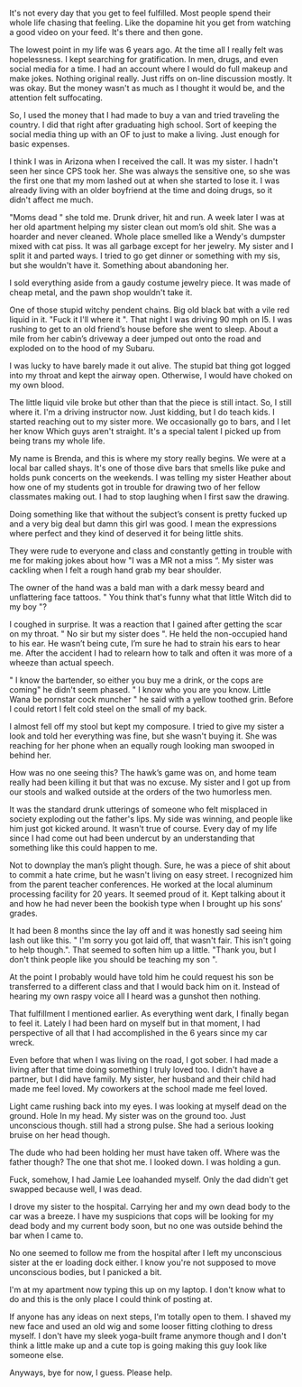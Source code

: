 It's not every day that you get to feel fulfilled. Most people spend their whole life chasing that feeling. Like the dopamine hit you get from watching a good video on your feed. It's there and then gone.

The lowest point in my life was 6 years ago. At the time all I really felt was hopelessness. I kept searching for gratification. In men, drugs, and even social media for a time. I had an account where I would do full makeup and make jokes. Nothing original really. Just riffs on on-line discussion mostly. It was okay. But the money wasn't as much as I thought it would be, and the attention felt suffocating.

So, I used the money that I had made to buy a van and tried traveling the country. I did that right after graduating high school. Sort of keeping the social media thing up with an OF to just to make a living. Just enough for basic expenses.

I think I was in Arizona when I received the call. It was my sister. I hadn't seen her since CPS took her. She was always the sensitive one, so she was the first one that my mom lashed out at when she started to lose it. I was already living with an older boyfriend at the time and doing drugs, so it didn't affect me much.

"Moms dead " she told me. Drunk driver, hit and run. A week later I was at her old apartment helping my sister clean out mom’s old shit. She was a hoarder and never cleaned. Whole place smelled like a Wendy's dumpster mixed with cat piss. It was all garbage except for her jewelry. My sister and I split it and parted ways. I tried to go get dinner or something with my sis, but she wouldn't have it. Something about abandoning her.

I sold everything aside from a gaudy costume jewelry piece. It was made of cheap metal, and the pawn shop wouldn't take it.

One of those stupid witchy pendent chains. Big old black bat with a vile red liquid in it. "Fuck it I'll where it ". That night I was driving 90 mph on I5. I was rushing to get to an old friend’s house before she went to sleep. About a mile from her cabin’s driveway a deer jumped out onto the road and exploded on to the hood of my Subaru.

I was lucky to have barely made it out alive. The stupid bat thing got logged into my throat and kept the airway open. Otherwise, I would have choked on my own blood.

The little liquid vile broke but other than that the piece is still intact. So, I still where it. I'm a driving instructor now. Just kidding, but I do teach kids. I started reaching out to my sister more. We occasionally go to bars, and I let her know Which guys aren't straight. It's a special talent I picked up from being trans my whole life.

My name is Brenda, and this is where my story really begins. We were at a local bar called shays. It's one of those dive bars that smells like puke and holds punk concerts on the weekends. I was telling my sister Heather about how one of my students got in trouble for drawing two of her fellow classmates making out. I had to stop laughing when I first saw the drawing.

Doing something like that without the subject’s consent is pretty fucked up and a very big deal but damn this girl was good. I mean the expressions where perfect and they kind of deserved it for being little shits.

They were rude to everyone and class and constantly getting in trouble with me for making jokes about how "I was a MR not a miss “. My sister was cackling when I felt a rough hand grab my bear shoulder.

The owner of the hand was a bald man with a dark messy beard and unflattering face tattoos. " You think that's funny what that little Witch did to my boy "?

I coughed in surprise. It was a reaction that I gained after getting the scar on my throat. " No sir but my sister does ". He held the non-occupied hand to his ear. He wasn’t being cute, I’m sure he had to strain his ears to hear me. After the accident I had to relearn how to talk and often it was more of a wheeze than actual speech.

" I know the bartender, so either you buy me a drink, or the cops are coming" he didn't seem phased. " I know who you are you know. Little Wana be pornstar cock muncher " he said with a yellow toothed grin. Before I could retort I felt cold steel on the small of my back.

I almost fell off my stool but kept my composure. I tried to give my sister a look and told her everything was fine, but she wasn't buying it. She was reaching for her phone when an equally rough looking man swooped in behind her.

How was no one seeing this? The hawk’s game was on, and home team really had been killing it but that was no excuse. My sister and I got up from our stools and walked outside at the orders of the two humorless men.

It was the standard drunk utterings of someone who felt misplaced in society exploding out the father's lips. My side was winning, and people like him just got kicked around. It wasn't true of course. Every day of my life since I had come out had been undercut by an understanding that something like this could happen to me.

Not to downplay the man’s plight though. Sure, he was a piece of shit about to commit a hate crime, but he wasn't living on easy street. I recognized him from the parent teacher conferences. He worked at the local aluminum processing facility for 20 years. It seemed proud of it. Kept talking about it and how he had never been the bookish type when I brought up his sons’ grades.

It had been 8 months since the lay off and it was honestly sad seeing him lash out like this. " I'm sorry you got laid off, that wasn't fair. This isn't going to help though.". That seemed to soften him up a little. "Thank you, but I don't think people like you should be teaching my son ".

At the point I probably would have told him he could request his son be transferred to a different class and that I would back him on it. Instead of hearing my own raspy voice all I heard was a gunshot then nothing.

That fulfillment I mentioned earlier. As everything went dark, I finally began to feel it. Lately I had been hard on myself but in that moment, I had perspective of all that I had accomplished in the 6 years since my car wreck.

Even before that when I was living on the road, I got sober. I had made a living after that time doing something I truly loved too. I didn't have a partner, but I did have family. My sister, her husband and their child had made me feel loved. My coworkers at the school made me feel loved.

Light came rushing back into my eyes. I was looking at myself dead on the ground. Hole In my head. My sister was on the ground too. Just unconscious though. still had a strong pulse. She had a serious looking bruise on her head though.

The dude who had been holding her must have taken off. Where was the father though? The one that shot me. I looked down. I was holding a gun.

Fuck, somehow, I had Jamie Lee loahanded myself. Only the dad didn't get swapped because well, I was dead.

I drove my sister to the hospital. Carrying her and my own dead body to the car was a breeze. I have my suspicions that cops will be looking for my dead body and my current body soon, but no one was outside behind the bar when I came to.

No one seemed to follow me from the hospital after I left my unconscious sister at the er loading dock either. I know you're not supposed to move unconscious bodies, but I panicked a bit.

I'm at my apartment now typing this up on my laptop. I don't know what to do and this is the only place I could think of posting at.

If anyone has any ideas on next steps, I'm totally open to them. I shaved my new face and used an old wig and some looser fitting clothing to dress myself. I don't have my sleek yoga-built frame anymore though and I don't think a little make up and a cute top is going making this guy look like someone else.

Anyways, bye for now, I guess. Please help.